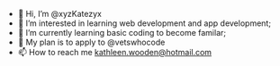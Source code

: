 - 👋 Hi, I’m @xyzKatezyx
- 👀 I’m interested in learning web development and app development;
- 🌱 I’m currently learning basic coding to become familar; 
- 💞️ My plan is to apply to @vetswhocode
- 📫 How to reach me kathleen.wooden@hotmail.com

<!---
xyzKatezyx/xyzKatezyx is a ✨ special ✨ repository because its `README.md` (this file) appears on your GitHub profile.
You can click the Preview link to take a look at your changes.
--->
